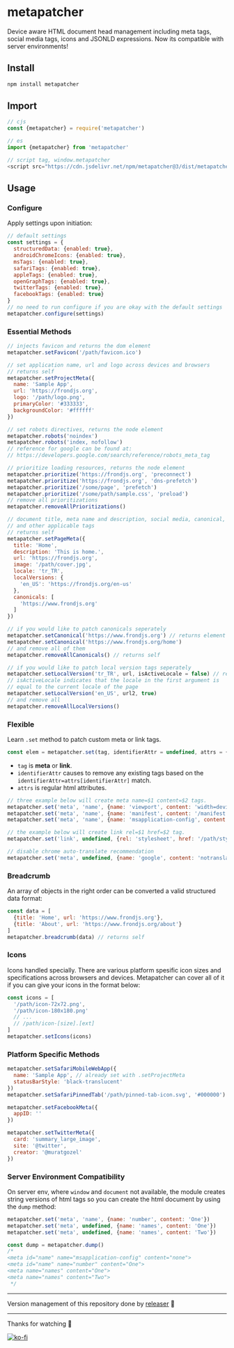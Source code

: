# metapatcher
Device aware HTML document head management including meta tags, social media tags, icons and JSONLD expressions. Now its compatible with server environments!

## Install
```sh
npm install metapatcher
```

## Import
```js
// cjs
const {metapatcher} = require('metapatcher')

// es
import {metapatcher} from 'metapatcher'

// script tag, window.metapatcher
<script src="https://cdn.jsdelivr.net/npm/metapatcher@3/dist/metapatcher.iife.js" crossorigin type="text/javascript"></script>
```

## Usage
### Configure
Apply settings upon initiation:
```js
// default settings
const settings = {
  structuredData: {enabled: true},
  androidChromeIcons: {enabled: true},
  msTags: {enabled: true},
  safariTags: {enabled: true},
  appleTags: {enabled: true},
  openGraphTags: {enabled: true},
  twitterTags: {enabled: true},
  facebookTags: {enabled: true}
}
// no need to run configure if you are okay with the default settings
metapatcher.configure(settings)
```

### Essential Methods
```js
// injects favicon and returns the dom element
metapatcher.setFavicon('/path/favicon.ico')

// set application name, url and logo across devices and browsers
// returns self
metapatcher.setProjectMeta({
  name: 'Sample App',
  url: 'https://frondjs.org',
  logo: '/path/logo.png',
  primaryColor: '#333333',
  backgroundColor: '#ffffff'
})

// set robots directives, returns the node element
metapatcher.robots('noindex')
metapatcher.robots('index, nofollow')
// reference for google can be found at:
// https://developers.google.com/search/reference/robots_meta_tag

// prioritize loading resources, returns the node element
metapatcher.prioritize('https://frondjs.org', 'preconnect')
metapatcher.prioritize('https://frondjs.org', 'dns-prefetch')
metapatcher.prioritize('/some/page', 'prefetch')
metapatcher.prioritize('/some/path/sample.css', 'preload')
// remove all prioritizations
metapatcher.removeAllPrioritizations()

// document title, meta name and description, social media, canonical, hreflang
// and other applicable tags
// returns self
metapatcher.setPageMeta({
  title: 'Home',
  description: 'This is home.',
  url: 'https://frondjs.org',
  image: '/path/cover.jpg',
  locale: 'tr_TR',
  localVersions: {
    'en_US': 'https://frondjs.org/en-us'
  },
  canonicals: [
    'https://www.frondjs.org'
  ]
})

// if you would like to patch canonicals seperately
metapatcher.setCanonical('https://www.frondjs.org') // returns element
metapatcher.setCanonical('https://www.frondjs.org/home')
// and remove all of them
metapatcher.removeAllCanonicals() // returns self

// if you would like to patch local version tags seperately
metapatcher.setLocalVersion('tr_TR', url, isActiveLocale = false) // returns self
// isActiveLocale indicates that the locale in the first argument is
// equal to the current locale of the page
metapatcher.setLocalVersion('en_US', url2, true)
// and remove all
metapatcher.removeAllLocalVersions()
```
### Flexible
Learn `.set` method to patch custom meta or link tags.
```js
const elem = metapatcher.set(tag, identifierAttr = undefined, attrs = {})
```
- `tag` is **meta** or **link**.
- `identifierAttr` causes to remove any existing tags based on the `identifierAttr=attrs[identifierAttr]` match.
- `attrs` is regular html attributes.
```js
// three example below will create meta name=$1 content=$2 tags.
metapatcher.set('meta', 'name', {name: 'viewport', content: 'width=device-width, initial-scale=1, viewport-fit=cover'})
metapatcher.set('meta', 'name', {name: 'manifest', content: '/manifest.json'})
metapatcher.set('meta', 'name', {name: 'msapplication-config', content: '/path/msconfig.xml'})

// the example below will create link rel=$1 href=$2 tag.
metapatcher.set('link', undefined, {rel: 'stylesheet', href: '/path/style.css'})

// disable chrome auto-translate recommendation
metapatcher.set('meta', undefined, {name: 'google', content: 'notranslate'})
```

### Breadcrumb
An array of objects in the right order can be converted a valid structured data format:
```js
const data = [
  {title: 'Home', url: 'https://www.frondjs.org'},
  {title: 'About', url: 'https://www.frondjs.org/about'}
]
metapatcher.breadcrumb(data) // returns self
```

### Icons
Icons handled specially. There are various platform spesific icon sizes and specifications across browsers and devices. Metapatcher can cover all of it if you can give your icons in the format below:
```js
const icons = [
  '/path/icon-72x72.png',
  '/path/icon-180x180.png'
  // ...
  // /path/icon-[size].[ext]
]
metapatcher.setIcons(icons)
```

### Platform Specific Methods
```js
metapatcher.setSafariMobileWebApp({
  name: 'Sample App', // already set with .setProjectMeta
  statusBarStyle: 'black-translucent'
})
metapatcher.setSafariPinnedTab('/path/pinned-tab-icon.svg', '#000000')

metapatcher.setFacebookMeta({
  appID: ''
})

metapatcher.setTwitterMeta({
  card: 'summary_large_image',
  site: '@twitter',
  creator: '@muratgozel'
})
```

### Server Environment Compatibility
On server env, where `window` and `document` not available, the module creates string versions of html tags so you can create the html document by using the `dump` method:
```js
metapatcher.set('meta', 'name', {name: 'number', content: 'One'})
metapatcher.set('meta', undefined, {name: 'names', content: 'One'})
metapatcher.set('meta', undefined, {name: 'names', content: 'Two'})

const dump = metapatcher.dump()
/*
<meta id="name" name="msapplication-config" content="none">
<meta id="name" name="number" content="One">
<meta name="names" content="One">
<meta name="names" content="Two">
 */
```

---

Version management of this repository done by [releaser](https://github.com/muratgozel/node-releaser) 🚀

---

Thanks for watching 🐬

[![ko-fi](https://www.ko-fi.com/img/githubbutton_sm.svg)](https://ko-fi.com/F1F1RFO7)
